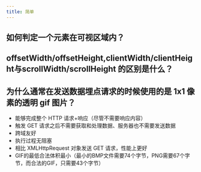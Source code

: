 ```yaml
---
title: 简单
---
```


## 如何判定一个元素在可视区域内？

<Answer>

</Answer>

## offsetWidth/offsetHeight,clientWidth/clientHeight与scrollWidth/scrollHeight 的区别是什么？

<Answer>

</Answer>

## 为什么通常在发送数据埋点请求的时候使用的是 1x1 像素的透明 gif 图片？

<Answer>

- 能够完成整个 HTTP 请求+响应（尽管不需要响应内容）
- 触发 GET 请求之后不需要获取和处理数据、服务器也不需要发送数据
- 跨域友好
- 执行过程无阻塞
- 相比 XMLHttpRequest 对象发送 GET 请求，性能上更好
- GIF的最低合法体积最小（最小的BMP文件需要74个字节，PNG需要67个字节，而合法的GIF，只需要43个字节）

</Answer>
